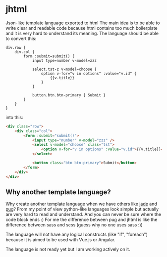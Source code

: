 # jhtml
Json-like template language exported to html
The main idea is to be able to write clear and readable code because html contains too much boilerplate and it is very hard to understand its meaning.
The language should be able to convert this:
```
div.row {
    div.col {
        form :submit=submit() {
            input type=number v-model=zzz

            select.tst-z v-model=choose {
                option v-for="v in options" :value="v.id" {
                    {{v.title}}
                }
            }

            button.btn.btn-primary { Submit }
        }
    }
}
```
into this:
```html
<div class="row">
    <div class="col">
        <form :submit="submit()">
            <input type="number" v-model="zzz" />
            <select v-model="choose" class="tst">
                <option v-for="v in options" :value="v.id">{{v.title}}</option>
            </select>

            <button class="btn btn-primary">Submit</button>
        </form>
    </div>
</div>
```
## Why another template language?
Why create another template language when we have others like [jade](http://jade-lang.com/) and [pug](https://github.com/pugjs/pug)?
From my point of view python-like languages look simple but actually are very hard to read and understand. And you can never be sure where the code block ends :)
For me the difference between pug and jhtml is like the difference between sass and scss (guess why no one uses sass :))

The language will not have any logical constructs (like "if", "foreach") because it is aimed to be used with Vue.js or Angular.

The language is not ready yet but I am working actively on it.